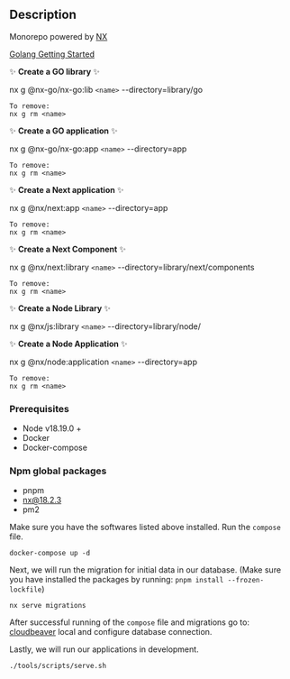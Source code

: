 ## Description

Monorepo powered by [NX](https://nx.dev/)

[Golang Getting Started](https://github.com/nx-go/nx-go)

✨ **Create a GO library** ✨

nx g @nx-go/nx-go:lib `<name>` --directory=library/go

```
To remove:
nx g rm <name>
```

✨ **Create a GO application** ✨

nx g @nx-go/nx-go:app `<name>` --directory=app

```
To remove:
nx g rm <name>
```

✨ **Create a Next application** ✨

nx g @nx/next:app `<name>` --directory=app

```
To remove:
nx g rm <name>
```

✨ **Create a Next Component** ✨

nx g @nx/next:library `<name>` --directory=library/next/components

```
To remove:
nx g rm <name>
```

✨ **Create a Node Library** ✨

nx g @nx/js:library `<name>` --directory=library/node/


✨ **Create a Node Application** ✨

nx g @nx/node:application `<name>` --directory=app

```
To remove:
nx g rm <name>
```

### Prerequisites
- Node v18.19.0 +
- Docker
- Docker-compose

### Npm global packages
- pnpm
- nx@18.2.3
- pm2

Make sure you have the softwares listed above installed.
Run the `compose` file.

```
docker-compose up -d
```

Next, we will run the migration for initial data in our database. (Make sure you have installed the packages by running: `pnpm install --frozen-lockfile`)

```
nx serve migrations
```

After successful running of the `compose` file and migrations go to: [cloudbeaver](http://localhost:8978/) local and configure database connection.


Lastly, we will run our applications in development.
```
./tools/scripts/serve.sh
```

